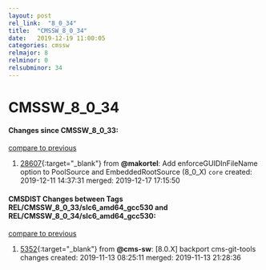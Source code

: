 ```yaml
---
layout: post
rel_link:  "8_0_34"
title:  "CMSSW_8_0_34"
date:   2019-12-19 11:00:05
categories: cmssw
relmajor: 8
relminor: 0
relsubminor: 34
---
```


# CMSSW_8_0_34
#### Changes since CMSSW_8_0_33:
[compare to previous](https://github.com/cms-sw/cmssw/compare/CMSSW_8_0_33...CMSSW_8_0_34)



1. [28607](http://github.com/cms-sw/cmssw/pull/28607){:target="_blank"}  from **@makortel**: Add enforceGUIDInFileName option to PoolSource and EmbeddedRootSource (8_0_X) `core`  created: 2019-12-11 14:37:31 merged: 2019-12-17 17:15:50



#### CMSDIST Changes between Tags REL/CMSSW_8_0_33/slc6_amd64_gcc530 and REL/CMSSW_8_0_34/slc6_amd64_gcc530:
[compare to previous](https://github.com/cms-sw/cmsdist/compare/REL/CMSSW_8_0_33/slc6_amd64_gcc530...REL/CMSSW_8_0_34/slc6_amd64_gcc530)



1. [5352](http://github.com/cms-sw/cmsdist/pull/5352){:target="_blank"}  from **@cms-sw**: [8.0.X] backport cms-git-tools changes created: 2019-11-13 08:25:11 merged: 2019-11-13 21:28:36
